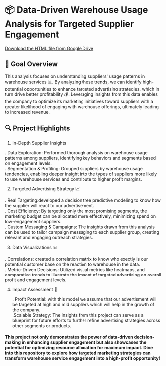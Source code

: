 # 📦 Data-Driven Warehouse Usage Analysis for Targeted Supplier Engagement


[Download the HTML file from Google Drive](https://drive.google.com/file/d/1ukbT6OOFnflmc8qdK8k9gaQJ7OVX1M2i/view?usp=sharing)
## 🎯 Goal Overview

This analysis focuses on understanding suppliers' usage patterns in warehouse services 📊. By analyzing these trends, we can identify high-potential opportunities to enhance targeted advertising strategies, which in turn drive better profitability 💰. Leveraging insights from this data enables the company to optimize its marketing initiatives toward suppliers with a greater likelihood of engaging with warehouse offerings, ultimately leading to increased revenue.



## 🔍 Project Highlights

1. In-Depth Supplier Insights
             
  . Data Exploration: Performed thorough analysis on warehouse usage patterns among suppliers, identifying key behaviors and segments based on engagement levels.        
  . Segmentation & Profiling: Grouped suppliers by warehouse usage tendencies, enabling deeper insight into the types of suppliers more likely to use warehouse services and contribute to higher profit margins.
   
2. Targeted Advertising Strategy 📈
          
  . Real Targeting:developed a decision tree predictive modeling to know how the supplier will react to our advertisement.      
  . Cost Efficiency: By targeting only the most promising segments, the marketing budget can be allocated more effectively, minimizing spend on low-engagement suppliers.        
  . Custom Messaging & Campaigns: The insights drawn from this analysis can be used to tailor campaign messaging to each supplier group, creating relevant and engaging outreach strategies.

3.  Data Visualizations 📊      
             
  . Correlations: created a correlation matrix to know who exectly is our potential customer base on the reaction to warehouse in the data.        
  . Metric-Driven Decisions: Utilized visual metrics like heatmaps,  and comparative trends to illustrate the impact of targeted advertising on overall profit and engagement levels.

4. Impact Assessment 🚀       
                 
   . Profit Potential: with this model we assume that our advertisment will be targeted at high and mid suppliers which will help in the growth of the company.       
    .Scalable Strategy: The insights from this project can serve as a blueprint for future efforts to further refine advertising strategies across other segments or products.

#### This project not only demonstrates the power of data-driven decision-making in enhancing supplier engagement but also showcases the potential for optimizing resource allocation for maximum impact. Dive into this repository to explore how targeted marketing strategies can transform warehouse service engagement into a high-profit opportunity!
